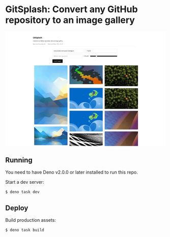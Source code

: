 # GitSplash: Convert any GitHub repository to an image gallery

![alt text](image.webp)

## Running

You need to have Deno v2.0.0 or later installed to run this repo.

Start a dev server:

```sh
$ deno task dev
```

## Deploy

Build production assets:

```
$ deno task build
```
